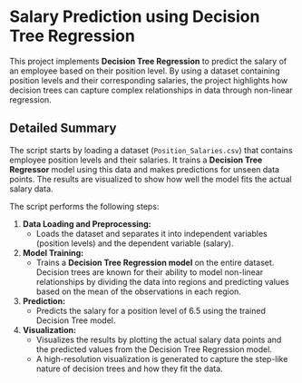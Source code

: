 # Salary Prediction using Decision Tree Regression

This project implements **Decision Tree Regression** to predict the salary of an employee based on their position level. By using a dataset containing position levels and their corresponding salaries, the project highlights how decision trees can capture complex relationships in data through non-linear regression. 

## Detailed Summary

The script starts by loading a dataset (`Position_Salaries.csv`) that contains employee position levels and their salaries. It trains a **Decision Tree Regressor** model using this data and makes predictions for unseen data points. The results are visualized to show how well the model fits the actual salary data.

The script performs the following steps:

1. **Data Loading and Preprocessing:**
   - Loads the dataset and separates it into independent variables (position levels) and the dependent variable (salary).
2. **Model Training:**
   - Trains a **Decision Tree Regression model** on the entire dataset. Decision trees are known for their ability to model non-linear relationships by dividing the data into regions and predicting values based on the mean of the observations in each region.
3. **Prediction:**
   - Predicts the salary for a position level of 6.5 using the trained Decision Tree model.
4. **Visualization:**
   - Visualizes the results by plotting the actual salary data points and the predicted values from the Decision Tree Regression model.
   - A high-resolution visualization is generated to capture the step-like nature of decision trees and how they fit the data.

